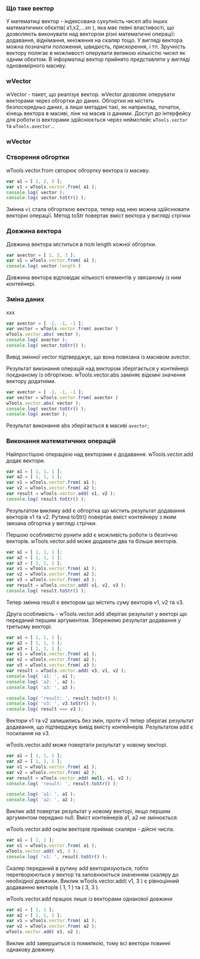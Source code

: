 ### Що таке вектор
У математиці вектор - індексована сукупність чисел або інших математичних обєктів( х1,х2,...xn ), яка має певні властивості, що дозволяють виконувати над вектором різні математичні операції: додавання, віднімання, множення на скаляр тощо. У вигляді вектора можна позначати положення, швидкість, прискорення, і тп. Зручність вектору полягає в можливості оперувати великою кількістю чисел як одним обєктом. В інформатиці вектор прийнято представляти у вигляді одновимірного масиву.

### wVector
wVector - пакет, що реалізує вектор. wVector дозволяє оперувати векторами через обгортки до даних.
Обгортки не містять безпосередньо даних, а лише метадані такі, як наприклад, початок, кінець вектора в масиві, лінк на масив із даними.
Доступ до інтерфейсу для роботи із векторами здійснюється через неймспейс ```wTools.vector``` та ```wTools.avector.```.

### wVector

### Створення обгортки
wTools.vector.from свторює обгортку вектора із масиву.

```javascript
var a1 = [ 1, 2, 3 ];
var v1 = wTools.vector.from( a1 );
console.log( vector );
console.log( vector.toStr() );
```
Змінна ```v1``` стала обгорткою вектора, тепер над нею можна здійснювати векторні операції.
Метод toStr повертає вміст вектора у вигляді стрічки

### Довжина вектора

Довжина вектора міститься в полі length кожної обгортки.

```javascript
var avector = [ 1, 2, 3 ];
var v1 = wTools.vector.from( a1 );
console.log( vector.length )
```
Довжина вектора відповідає кількості елементів у звязаному із ним контейнері.

### Зміна даних

ххх

```javascript
var avector = [ -1, -1, -1 ];
var vector = wTools.vector.from( avector )
wTools.vector.abs( vector );
console.log( avector );
console.log( vector.toStr() );
```

Вивід змінної vector підтверджує, що вона повязана із масивом avector.

Результат виконання операцій над вектором зберігається у контейнері поєднаному із обгорткою.
wTools.vector.abs заміняє відємні значення вектору додатніми.

```javascript
var avector = [ -1, -1, -1 ];
var vector = wTools.vector.from( avector )
wTools.vector.abs( vector );
console.log( vector.toStr() );
console.log( avector );
```
Результат виконання abs зберігається в масиві ```avector```;

### Виконання математичних операцій

Найпростішою операцією над векторами є додавання.
wTools.vector.add додає вектори.

```javascript
var a1 = [ 1, 1, 1 ];
var a2 = [ 1, 1, 1 ];
var v1 = wTools.vector.from( a1 );
var v2 = wTools.vector.from( a2 );
var result = wTools.vector.add( v1, v2 );
console.log( result.toStr() );
```
Результатом виклику add є обгортка що містить результат додавання векторів v1 та v2.
Рутина toStr() повертає вміст контейнеру з яким звязана обгортка у вигляді стрічки.


Першою особливістю рунити add є можливість роботи із безліччю векторів.
wTools.vector.add може додавати два та більше векторів.

```javascript
var a1 = [ 1, 1, 1 ];
var a2 = [ 1, 1, 1 ];
var a3 = [ 1, 1, 1 ];
var v1 = wTools.vector.from( a1 );
var v2 = wTools.vector.from( a2 );
var v3 = wTools.vector.from( a3 );
var result = wTools.vector.add( v1, v2, v3 );
console.log( result.toStr() );
```
Тепер змінна result є вектором що містить суму векторів v1, v2 та v3.


Друга особливість - wTools.vector.add зберігає результат у векторі що переданий першим аргументом.
Збережемо результат додавання у третьому векторі.

```javascript
var a1 = [ 1, 1, 1 ];
var a2 = [ 1, 1, 1 ];
var a3 = [ 1, 1, 1 ];
var v1 = wTools.vector.from( a1 );
var v2 = wTools.vector.from( a2 );
var v3 = wTools.vector.from( a3 );
var result = wTools.vector.add( v3, v1, v2 );
console.log( 'a1: ', a1 );
console.log( 'a2: ', a2 );
console.log( 'a3: ', a3 );

console.log( 'result: ', result.toStr() );
console.log( 'v3: ', v3.toStr() );
console.log( result === v3 );
```
Вектори v1 та v2 залишились без змін, проте v3 тепер зберігає результат додавання,
що підтверджує вивід вмісту контейнерів. Результатом add є посилання на v3.


wTools.vector.add може повертати результат у новому векторі.

```javascript
var a1 = [ 1, 1, 1 ];
var a2 = [ 1, 1, 1 ];
var v1 = wTools.vector.from( a1 );
var v2 = wTools.vector.from( a2 );
var result = wTools.vector.add( null, v1, v2 );
console.log( 'result: ', result.toStr() );

console.log( 'a1: ', a1 );
console.log( 'a2: ', a2 );
```

Виклик add повертає результат у новому векторі, якщо першим аргументом передано null.
Вміст контейнерів a1, a2 не змінюється.


wTools.vector.add окрім векторів приймає скаляри - дійсні числа.

```javascript
var a1 = [ 1, 1 ];
var v1 = wTools.vector.from( a1 );
wTools.vector.add( v1, 3 );
console.log( 'v1: ', result.toStr() );
```
Скаляр переданий в рутину add векторизуються, тобто перетворюються у вектор та заповнюються значенням скаляру до необхідної довжини.
Виклик wTools.vector.add( v1, 3 ) є рівноцінний додаванню векторів ( 1, 1 ) та ( 3, 3 ).

wTools.vector.add працює лише із векторами однакової довжини

```javascript
var a1 = [ 1, 1 ];
var a2 = [ 1, 1, 1 ];
var v1 = wTools.vector.from( a1 );
var v2 = wTools.vector.from( a2 );
wTools.vector.add( v1, v2 );
```
Виклик add завершиться із помилкою, тому всі вектори повинні однакову довжину.

<!-- Використовуючи wVector додавання можна виконати наступним чином:

```javascript
// Підготуємо два масиви, що містять дані векторів
var a1 = [ 1, 0, 1 ];
var a2 = [ 0, 1, 0 ];
// Створимо вектор-обгортку для кожного із масивів
var v1 = wTools.vector.from( a1 );
var v2 = wTools.vector.from( a2 );
// Викликаємо рутину add і передаємо наші обгортки
// В результаті отримуємо вектор-обгортку із результатом обчислення
var vector = wTools.vector.add( v1, v2 );
// Виведемо результат
console.log( 'vector: ', vector.toStr() );
```

Специфіка роботи рунити add є такою, що коли першим аргументом переданим в add є вектор, то він буде використаний розміщення результату обчислення.
Продемонструємо це модифікувавши попередній приклад:

```javascript
// Підготуємо два масиви, що містять дані векторів
var a1 = [ 1, 0, 1 ];
var a2 = [ 0, 1, 0 ];
// Створимо вектор-обгортку для кожного із масивів
var v1 = wTools.vector.from( a1 );
var v2 = wTools.vector.from( a2 );
// Викликаємо рутину add і передаємо наші обгортки
// В результаті отримуємо вектор-обгортку із результатом обчислення
var vector = wTools.vector.add( v1, v2 );
// Виведемо вміст контейнерів, із виводу видно що результат було записано у перший контейнер
console.log( 'vector: ', vector.toStr() );
console.log( 'a1: ', a1 );
console.log( 'a2: ', a2 );
```

Виникає питання, що робити, коли необхідно зберегти початкові значення. Для цього випадку рутина add надає нам можливість створювати нову обгортку, яка і буде містити результат операції. Зробити це дуже просто, необхідно передати першим аргументом null:

```javascript
// Підготуємо два масиви, що містять дані векторів
var a1 = [ 1, 0, 1 ];
var a2 = [ 0, 1, 0 ];
// Створимо вектор-обгортку для кожного із масивів
var v1 = wTools.vector.from( a1 );
var v2 = wTools.vector.from( a2 );
// Викликаємо рутину add і передаємо null першим аргументом для того щоб створити нову обгортку для результату
var vector = wTools.vector.add( null, v1, v2 );
console.log( 'vector: ', vector.toStr() );
// Контейнери вхідних обгорток залишились без змін
console.log( 'a1: ', a1 );
console.log( 'a2: ', a2 );
``` -->







<!-- Вектор може бути представлений у двох видах:

avector - у вигляді одновимірного масиву, який автоматично перетворюється у вектор в момент виконання матем. операцій.
vector - у вигляді обгортки над ```avector```, яка використовує переданий при створенні масив( avector ) як контейнер для зберігання даних.

Виконання базових математичний операцій над векторами з допомогою wVector відобразимо на прикладі операції додавання:

Слід зазначити що для кожного представлення векторів необхідно використовувати окрему реалізація рутини add.
Для векторів у вигляді одновимірного масиву avector - wTools.avector.add.
Для обгортки vector - wTools.vector.add.

Рутина add працює наступним чином - спочатку перевіряє чи передані вектори мають однакову довжину, а далі додає елементи векторів з однаковими індексами та зберігає результат у векторі, який був переданий першим аргументом, якщо такий існує. Якщо перший аргумент є скаляром або був переданий як null, тоді результат буде збережено у новому векторі, для якого буде створено окремий контейнер. За аналогічним принципом працюють рутини: sub,mul та div.

Додавання векторів типу avector та збереження результату у першому векторі:

```javascript
var a1 = [ 1, 2, 3 ];
var a2 = [ 1, 2, 3 ];
var a3 = [ 1, 2, 3 ];
var avector = wTools.avector.add( a1, a2, a3 );
console.log( 'avector: ', avector );
console.log( 'a1:', a1 );
```

Додавання векторів типу avector та скалярів:
Якщо аргументом є скаляр його буде перетворено у вектор, а передане число заповнить його до необхідної довжини.

```javascript
var a1 = [ 0, 0, 0 ];
var a2 = [ 0, 0, 0 ];
var a3 =  5;
var a4 =  7;
var vector = wTools.avector.add( a1, a2, a3, a4 );
console.log( 'avector: ', avector );
console.log( 'a1:', a1 );
```

Додавання авекторів та  скалярів із збереженням результату у новому векторі:
Якщо першим аргументом є скаляр або null, результат додавання буде повернуто у новому векторі:

```javascript
var a1 = [ 0, 0, 0 ];
var a2 = [ 0, 0, 0 ];
var a3 =  5;
var a4 =  7;
var vector = wTools.avector.add( null, a1, a2, a3, a4 );
console.log( 'avector: ', avector );
console.log( 'a1:', a1 );
```

Зручність використання вектора обгортки заключається в можливості використання єдиного масиву як контейнеру що зберігає дані кожного із векторів:
В реалізації даної можливості нам допоможе рутина fromSubArray, яка створює вектор на основі певної частини переданого контейнера.

```javascript
var a = [ 0, 0, 1, 1, 2, 2 ];

var v1Offset = 0;
var v1Length = 3;
var v1 = wTools.vector.fromSubArray( a, v1Offset, v1Length );

var v2Offset = v1Length;
var v2Length = 3;
var v2 = wTools.vector.fromSubArray( a, v2Offset, v2Length );

var vector = wTools.vector.add( v1, v2 );

console.log( 'vector: ', vector );
console.log( 'v1: ', v1 );
console.log( 'a: ', a );
```

Для використання всього масиву як контейнеру використаємо рутину from:
```javascript
var avector = [ 1, 2, 3 ];
var vector = wTools.vector.from( avector );
console.log( vector )
```

Для доступу до даних із обгортки необхідно використати рутини eGet та eSet:

Для отримання значення n-го елементу вектору викликаємо eGet:
```javascript
var avector = [ 1, 2, 3 ];
var vector = wTools.vector.from( avector );
console.log( vector.eGet( 0 ) )
```

Для зміни значення n-го елементу вектору викликаємо eSet:
```javascript
var avector = [ 1, 2, 3 ];
var vector = wTools.vector.from( avector );
vector.eSet( 0, 5 );
console.log( avector )
``` -->
